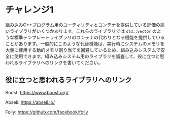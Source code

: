 # チャレンジ1

組み込みC++プログラム用のユーティリティとコンテナを提供している評価の高いライブラリがいくつかあります。これらのライブラリでは `std::vector` のような標準テンプレートライブラリのコンテナの代わりとなる機能を提供していることがあります。一般的にこのような代替機能は、実行時にシステムのメモリを大量に使用する動的メモリ割り当てを回避しているため、組み込みシステムで安全に使用できます。組み込みシステム用のライブラリを調査して、役に立つと思われるライブラリへのリンクを書いてください。

## 役に立つと思われるライブラリへのリンク
Boost: https://www.boost.org/

Abseli: https://abseil.io/

Folly: https://github.com/facebook/folly
